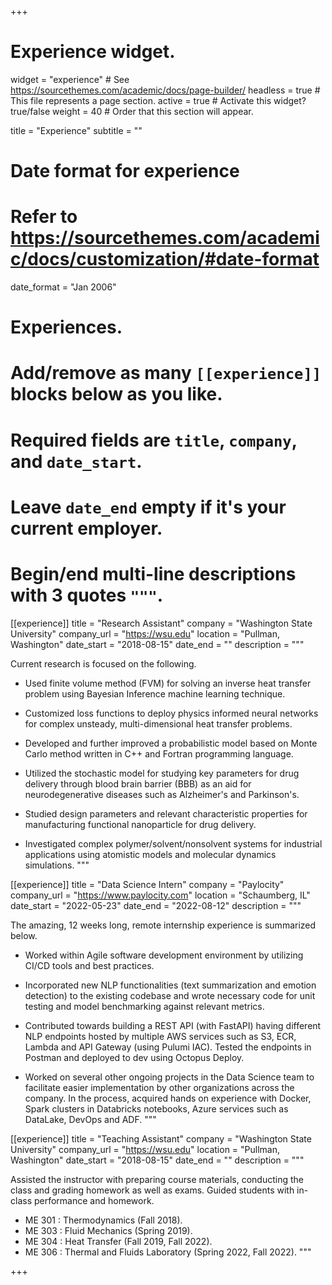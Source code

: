 +++
# Experience widget.
widget = "experience"  # See https://sourcethemes.com/academic/docs/page-builder/
headless = true  # This file represents a page section.
active = true  # Activate this widget? true/false
weight = 40  # Order that this section will appear.

title = "Experience"
subtitle = ""

# Date format for experience
#   Refer to https://sourcethemes.com/academic/docs/customization/#date-format
date_format = "Jan 2006"

# Experiences.
#   Add/remove as many `[[experience]]` blocks below as you like.
#   Required fields are `title`, `company`, and `date_start`.
#   Leave `date_end` empty if it's your current employer.
#   Begin/end multi-line descriptions with 3 quotes `"""`.

[[experience]]
  title = "Research Assistant"
  company = "Washington State University"
  company_url = "https://wsu.edu"
  location = "Pullman, Washington"
  date_start = "2018-08-15"
  date_end = ""
  description = """
  
Current research is focused on the following.

* Used finite volume method (FVM) for solving an inverse heat transfer problem using Bayesian Inference machine learning technique.

* Customized loss functions to deploy physics informed neural networks for complex unsteady, multi-dimensional heat transfer problems.

* Developed and further improved a probabilistic model based on Monte Carlo method written in C++ and Fortran programming language.

* Utilized the stochastic model for studying key parameters for drug delivery through blood brain barrier (BBB) as an aid for neurodegenerative diseases such as Alzheimer's and Parkinson's.

* Studied design parameters and relevant characteristic properties for manufacturing functional nanoparticle for drug delivery.

* Investigated complex polymer/solvent/nonsolvent systems for industrial applications using atomistic models and molecular dynamics simulations.
  """

[[experience]]
  title = "Data Science Intern"
  company = "Paylocity"
  company_url = "https://www.paylocity.com"
  location = "Schaumberg, IL"
  date_start = "2022-05-23"
  date_end = "2022-08-12"
  description = """
  
The amazing, 12 weeks long, remote internship experience is summarized below.
  
* Worked within Agile software development environment by utilizing CI/CD tools and best practices.

* Incorporated new NLP functionalities (text summarization and emotion detection) to the existing codebase and wrote necessary code for unit testing and model benchmarking against relevant metrics.

* Contributed towards building a REST API (with FastAPI) having different NLP endpoints hosted by multiple AWS services such as S3, ECR, Lambda and API Gateway (using Pulumi IAC). Tested the endpoints in Postman and deployed to dev using Octopus Deploy.

* Worked on several other ongoing projects in the Data Science team to facilitate easier implementation by other organizations across the company. In the process, acquired hands on experience with Docker, Spark clusters in Databricks notebooks, Azure services such as DataLake, DevOps and ADF.
  """

[[experience]]
  title = "Teaching Assistant"
  company = "Washington State University"
  company_url = "https://wsu.edu"
  location = "Pullman, Washington"
  date_start = "2018-08-15"
  date_end = ""
  description = """
  
Assisted the instructor with preparing course materials, conducting the class and grading homework as well as exams. Guided students with in-class performance and homework.
  
* ME 301 : Thermodynamics (Fall 2018).
* ME 303 : Fluid Mechanics (Spring 2019).
* ME 304 : Heat Transfer (Fall 2019, Fall 2022).
* ME 306 : Thermal and Fluids Laboratory (Spring 2022, Fall 2022).
  """

+++
